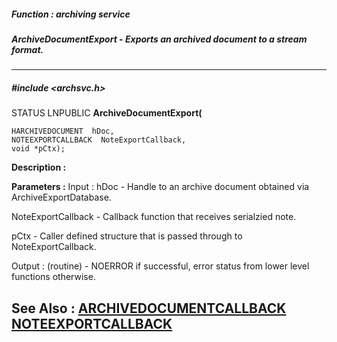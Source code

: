 ##### Function : archiving service
##### ArchiveDocumentExport - Exports an archived document to a stream format.
---
##### #include <archsvc.h>
STATUS LNPUBLIC **ArchiveDocumentExport(**

	HARCHIVEDOCUMENT  hDoc,
	NOTEEXPORTCALLBACK  NoteExportCallback,
	void *pCtx);
**Description :**

**Parameters :**
Input :
hDoc  -  Handle to an archive document obtained via ArchiveExportDatabase.

NoteExportCallback  -  Callback function that receives serialzied note.

pCtx  -  Caller defined structure that is passed through to NoteExportCallback.

Output :
(routine)  -  NOERROR if successful, error status from lower level functions otherwise.


**See Also :**
[ARCHIVEDOCUMENTCALLBACK](D:/md_files/ARCHIVEDOCUMENTCALLBACK.md)
[NOTEEXPORTCALLBACK](D:/md_files/NOTEEXPORTCALLBACK.md)
---
